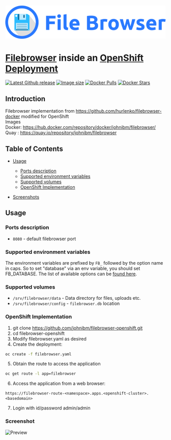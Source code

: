 <p align="center">
  <img src="https://raw.githubusercontent.com/filebrowser/logo/master/banner.png" width="550"/>
</p>

# [Filebrowser](https://github.com/filebrowser/filebrowser) inside an [OpenShift Deployment](https://hub.docker.com/r/johnibm/filebrowser)

[![Latest Github release](https://img.shields.io/github/release/hurlenko/filebrowser-docker.svg)](https://github.com/hurlenko/filebrowser-docker/releases/latest)
[![Image size](https://img.shields.io/docker/image-size/hurlenko/aria2-ariang/latest)](https://hub.docker.com/r/hurlenko/filebrowser)
[![Docker Pulls](https://img.shields.io/docker/pulls/hurlenko/filebrowser.svg)](https://hub.docker.com/r/hurlenko/filebrowser/)
[![Docker Stars](https://img.shields.io/docker/stars/hurlenko/filebrowser.svg)](https://hub.docker.com/r/hurlenko/filebrowser/)

## Introduction
Filebrowser implementation from https://github.com/hurlenko/filebrowser-docker modified for OpenShift <br>
Images <br>
Docker:  https://hub.docker.com/repository/docker/johnibm/filebrowser/
Quay  : https://quay.io/repository/johnibm/filebrowser

## Table of Contents



- [Usage](#usage)
  
  - [Ports description](#ports-description)
  - [Supported environment variables](#supported-environment-variables)
  - [Supported volumes](#supported-volumes)  
  - [OpenShift Implementation](#openshift)  

- [Screenshots](#screenshots)

## Usage

### Ports description

- `8080` - default filebrowser port

### Supported environment variables

The environment variables are prefixed by `FB_` followed by the option name in caps. So to set "database" via an env variable, you should set FB_DATABASE. The list of available options can be [found here](https://filebrowser.org/cli/filebrowser#options).

### Supported volumes

- `/srv/filebrowser/data` - Data directory for files, uploads etc.
- `/srv/filebrowser/config` - `filebrowser.db` location

### OpenShift Implementation

1. git clone https://github.com/johnibm/filebrowser-openshift.git
2. cd filebrowser-openshift
3. Modify filebrowser.yaml as desired
4. Create the deployment:
```bash
oc create -f filebrowser.yaml
```
5. Obtain the route to access the application
```bash
oc get route -l app=filebrowser
```
6. Access the application from a web browser:
```url
https://filebrowser-route-<namespace>.apps.<openshift-cluster>.<basedomain>
```
7. Login with id/password admin/admin

### Screenshot

![Preview](https://user-images.githubusercontent.com/5447088/50716739-ebd26700-107a-11e9-9817-14230c53efd2.gif)

